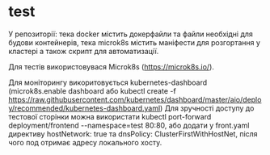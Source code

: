 # test

У репозиторії: 
тека docker містить докерфайли та файли необхідні для будови контейнерів,
тека microk8s містить маніфести для розгортання у кластері а також скрипт для автоматизації.

Для тестів використовувася Microk8s (https://microk8s.io/).

Для моніторингу викоритовується kubernetes-dashboard (microk8s.enable dashboard або 
kubectl create -f https://raw.githubusercontent.com/kubernetes/dashboard/master/aio/deploy/recommended/kubernetes-dashboard.yaml)
Для зручності доступу до тестової сторінки можна використати kubectl port-forward deployment/frontend --namespace=test 80:80, або додати у front.yaml директиву hostNetwork: true та dnsPolicy: ClusterFirstWithHostNet, після чого под отримає адресу локального хосту.

